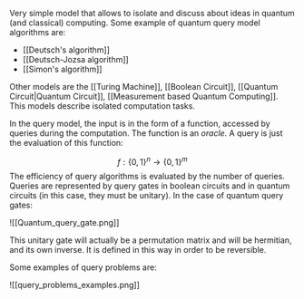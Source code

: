 Very simple model that allows to isolate and discuss about ideas in quantum (and classical) computing.  Some example of quantum query model algorithms are:
- [[Deutsch's algorithm]]
- [[Deutsch-Jozsa algorithm]]
- [[Simon's algorithm]] 


Other models are the [[Turing Machine]], [[Boolean Circuit]], [[Quantum Circuit|Quantum Circuit]], [[Measurement based Quantum Computing]]. This models describe isolated computation tasks.

In the query model, the input is in the form of a function, accessed by queries during the computation. The function is an _oracle_. A query is just the evaluation of this function:

$$f:\{0,1\}^n\to\{0,1\}^m$$
The efficiency of query algorithms is evaluated by the number of queries. Queries are represented by query gates in boolean circuits and in quantum circuits (in this case, they must be unitary).
In the case of quantum query gates:

![[Quantum_query_gate.png]]

This unitary gate will actually be a permutation matrix and will be hermitian, and its own inverse. It is defined in this way in order to be reversible.

Some examples of query problems are:

![[query_problems_examples.png]]
